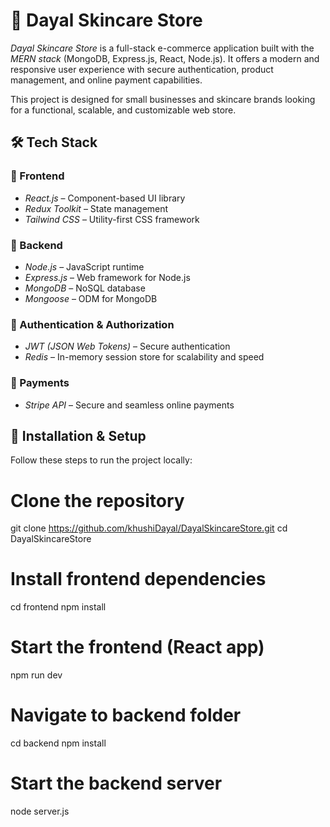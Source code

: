 # 🧴 Dayal Skincare Store

*Dayal Skincare Store* is a full-stack e-commerce application built with the *MERN stack* (MongoDB, Express.js, React, Node.js). It offers a modern and responsive user experience with secure authentication, product management, and online payment capabilities.

This project is designed for small businesses and skincare brands looking for a functional, scalable, and customizable web store.
## 🛠️ Tech Stack

### 🔹 Frontend
- *React.js* – Component-based UI library
- *Redux Toolkit* – State management
- *Tailwind CSS* – Utility-first CSS framework

### 🔹 Backend
- *Node.js* – JavaScript runtime
- *Express.js* – Web framework for Node.js
- *MongoDB* – NoSQL database
- *Mongoose* – ODM for MongoDB

### 🔹 Authentication & Authorization
- *JWT (JSON Web Tokens)* – Secure authentication
- *Redis* – In-memory session store for scalability and speed

### 🔹 Payments
- *Stripe API* – Secure and seamless online payments


## 🧩 Installation & Setup

Follow these steps to run the project locally:

# Clone the repository
git clone https://github.com/khushiDayal/DayalSkincareStore.git
cd DayalSkincareStore

# Install frontend dependencies
cd frontend
npm install

# Start the frontend (React app)
npm run dev

# Navigate to backend folder
cd backend
npm install

# Start the backend server
node server.js
